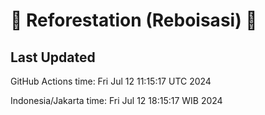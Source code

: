 
# 🌳 Reforestation (Reboisasi) 🌲

## Last Updated

GitHub Actions time: Fri Jul 12 11:15:17 UTC 2024

Indonesia/Jakarta time: Fri Jul 12 18:15:17 WIB 2024
